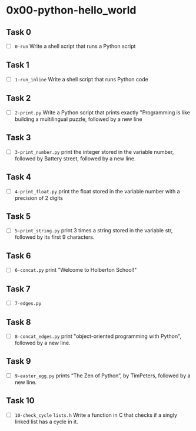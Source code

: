 # 0x00-python-hello_world

## Task 0
- [ ] `0-run` Write a shell script that runs a Python script

## Task 1
- [ ] `1-run_inline` Write a shell script that runs Python code

## Task 2
- [ ] `2-print.py` Write a Python script that prints exactly "Programming is like building a multilingual puzzle, followed by a new line

## Task 3
- [ ] `3-print_number.py` print the integer stored in the variable number, followed by Battery street, followed by a new line.

## Task 4
- [ ] `4-print_float.py` print the float stored in the variable number with a precision of 2 digits

## Task 5
- [ ] `5-print_string.py` print 3 times a string stored in the variable str, followed by its first 9 characters.

## Task 6
- [ ] `6-concat.py`  print "Welcome to Holberton School!"

## Task 7
- [ ] `7-edges.py`

## Task 8
- [ ] `8-concat_edges.py` print "object-oriented programming with Python", followed by a new line.

## Task 9
- [ ] `9-easter_egg.py`  prints “The Zen of Python”, by TimPeters, followed by a new line.

## Task 10
- [ ] `10-check_cycle` `lists.h` Write a function in C that checks if a singly linked list has a cycle in it.

